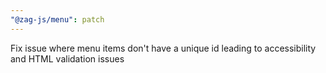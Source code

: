 ```yaml
---
"@zag-js/menu": patch
---
```


Fix issue where menu items don't have a unique id leading to accessibility and HTML validation issues
